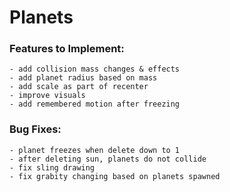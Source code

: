 # Planets

### Features to Implement:
```
- add collision mass changes & effects
- add planet radius based on mass
- add scale as part of recenter
- improve visuals
- add remembered motion after freezing
```

### Bug Fixes:
```
- planet freezes when delete down to 1
- after deleting sun, planets do not collide
- fix sling drawing
- fix grabity changing based on planets spawned
```

